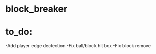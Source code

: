 # block_breaker
# to_do:
  -Add player edge dectection
  -Fix ball/block hit box
  -Fix block remove
